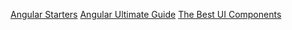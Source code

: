 [Angular Starters](https://compodoc.app/)
[Angular Ultimate Guide](https://devdocs.io/angular)
[The Best UI Components](https://github.com/storybookjs/storybook)
